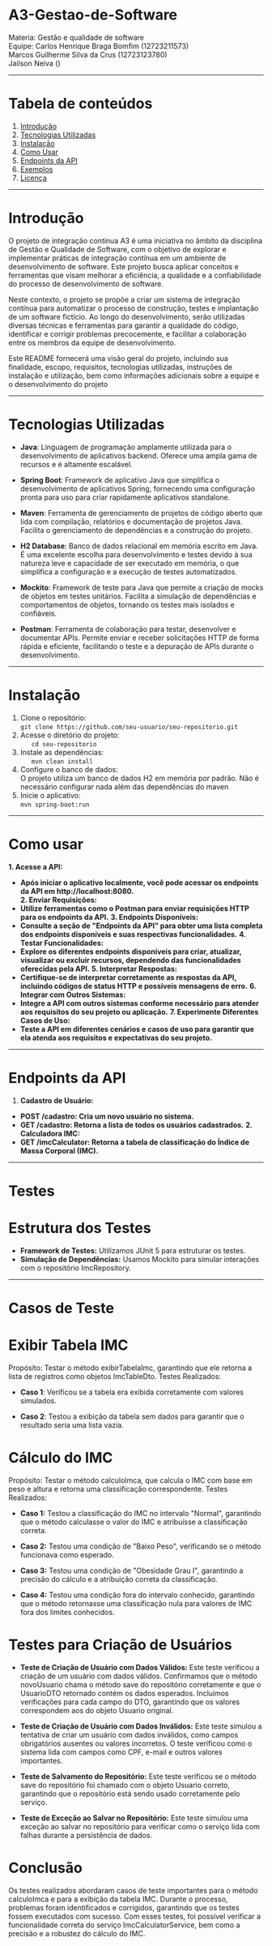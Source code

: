 # **A3-Gestao-de-Software**

Materia: Gestão e qualidade de software  
Equipe: Carlos Henrique Braga Bomfim (12723211573)  
Marcos Guilherme Silva da Crus (12723123780)  
Jailson Neiva ()

---
# **Tabela de conteúdos**

1. [Introdução](#introdução)
2. [Tecnologias Utilizadas](#tecnologias-utilizadas)
3. [Instalação](#instalação)
4. [Como Usar](#como-usar)
5. [Endpoints da API](#endpoints-da-api)
6. [Exemplos](#exemplos)
7. [Licença](#licença)

----
# **Introdução**

O projeto de integração contínua A3 é uma iniciativa no âmbito da disciplina de Gestão e Qualidade de Software, com o objetivo de explorar e implementar práticas de integração contínua em um ambiente de desenvolvimento de software. Este projeto busca aplicar conceitos e ferramentas que visam melhorar a eficiência, a qualidade e a confiabilidade do processo de desenvolvimento de software.

Neste contexto, o projeto se propõe a criar um sistema de integração contínua para automatizar o processo de construção, testes e implantação de um software fictício. Ao longo do desenvolvimento, serão utilizadas diversas técnicas e ferramentas para garantir a qualidade do código, identificar e corrigir problemas precocemente, e facilitar a colaboração entre os membros da equipe de desenvolvimento.

Este README fornecerá uma visão geral do projeto, incluindo sua finalidade, escopo, requisitos, tecnologias utilizadas, instruções de instalação e utilização, bem como informações adicionais sobre a equipe e o desenvolvimento do projeto

---
# **Tecnologias Utilizadas**
- **Java**: Linguagem de programação amplamente utilizada para o desenvolvimento de aplicativos backend. Oferece uma ampla gama de recursos e é altamente escalável.

- **Spring Boot**: Framework de aplicativo Java que simplifica o desenvolvimento de aplicativos Spring, fornecendo uma configuração pronta para uso para criar rapidamente aplicativos standalone.

- **Maven**: Ferramenta de gerenciamento de projetos de código aberto que lida com compilação, relatórios e documentação de projetos Java. Facilita o gerenciamento de dependências e a construção do projeto.

- **H2 Database**: Banco de dados relacional em memória escrito em Java. É uma excelente escolha para desenvolvimento e testes devido à sua natureza leve e capacidade de ser executado em memória, o que simplifica a configuração e a execução de testes automatizados.

- **Mockito**: Framework de teste para Java que permite a criação de mocks de objetos em testes unitários. Facilita a simulação de dependências e comportamentos de objetos, tornando os testes mais isolados e confiáveis.

- **Postman**: Ferramenta de colaboração para testar, desenvolver e documentar APIs. Permite enviar e receber solicitações HTTP de forma rápida e eficiente, facilitando o teste e a depuração de APIs durante o desenvolvimento.
---
# **Instalação**

1. Clone o repositório:  
`git clone https://github.com/seu-usuario/seu-repositorio.git`
2. Acesse o diretório do projeto:  
`   cd seu-repositorio`
3. Instale as dependências:  
`   mvn clean install`
4. Configure o banco de dados:   
O projeto utiliza um banco de dados H2 em memória por padrão. Não é necessário configurar nada além das dependências do maven
5. Inicie o aplicativo:  
`mvn spring-boot:run
`
---
# **Como usar**

**1. **Acesse a API**:**  
- **Após iniciar o aplicativo localmente, você pode acessar os endpoints da API em http://localhost:8080.**  
**2. **Enviar Requisições**:**
- **Utilize ferramentas como o Postman para enviar requisições HTTP para os endpoints da API.**
**3. **Endpoints Disponíveis:****
- **Consulte a seção de "Endpoints da API" para obter uma lista completa dos endpoints disponíveis e suas respectivas funcionalidades.**
**4. **Testar Funcionalidades**:**  
- **Explore os diferentes endpoints disponíveis para criar, atualizar, visualizar ou excluir recursos, dependendo das funcionalidades oferecidas pela API.**
**5. **Interpretar Respostas:****
- **Certifique-se de interpretar corretamente as respostas da API, incluindo códigos de status HTTP e possíveis mensagens de erro.**
**6. **Integrar com Outros Sistemas:****
- **Integre a API com outros sistemas conforme necessário para atender aos requisitos do seu projeto ou aplicação.**
**7. **Experimente Diferentes Casos de Uso:****
- **Teste a API em diferentes cenários e casos de uso para garantir que ela atenda aos requisitos e expectativas do seu projeto.**  
---
# **Endpoints da API**
1. **Cadastro de Usuário:**
- **POST /cadastro: Cria um novo usuário no sistema.**
- **GET /cadastro: Retorna a lista de todos os usuários cadastrados.**
  ****2. Calculadora IMC:****
- **GET /imcCalculator: Retorna a tabela de classificação do Índice de Massa Corporal (IMC).**
---
# **Testes**  
# **Estrutura dos Testes**
- **Framework de Testes:** Utilizamos JUnit 5 para estruturar os testes.
- **Simulação de Dependências:** Usamos Mockito para simular interações com o repositório ImcRepository.
---
# **Casos de Teste**
# **Exibir Tabela IMC**
Propósito: Testar o método exibirTabelaImc, garantindo que ele retorna a lista de registros como objetos ImcTableDto.
Testes Realizados:
- **Caso 1**: Verificou se a tabela era exibida corretamente com valores simulados.
  
- **Caso 2**: Testou a exibição da tabela sem dados para garantir que o resultado seria uma lista vazia.
# **Cálculo do IMC**
Propósito: Testar o método calculoImca, que calcula o IMC com base em peso e altura e retorna uma classificação correspondente.
Testes Realizados:
 - **Caso 1:** Testou a classificação do IMC no intervalo "Normal", garantindo que o método calculasse o valor do IMC e atribuísse a classificação correta.

 - **Caso 2:** Testou uma condição de "Baixo Peso", verificando se o método funcionava como esperado.

 - **Caso 3:** Testou uma condição de "Obesidade Grau I", garantindo a precisão do cálculo e a atribuição correta da classificação.
    
 - **Caso 4:** Testou uma condição fora do intervalo conhecido, garantindo que o método retornasse uma classificação nula para valores de IMC fora dos limites conhecidos.

# **Testes para Criação de Usuários**
- **Teste de Criação de Usuário com Dados Válidos:** Este teste verificou a criação de um usuário com dados válidos. Confirmamos que o método novoUsuario chama o método save do repositório corretamente e que o UsuarioDTO retornado contém os dados esperados.
Incluímos verificações para cada campo do DTO, garantindo que os valores correspondem aos do objeto Usuario original.

- **Teste de Criação de Usuário com Dados Inválidos:** Este teste simulou a tentativa de criar um usuário com dados inválidos, como campos obrigatórios ausentes ou valores incorretos. O teste verificou como o sistema lida com campos como CPF, e-mail e outros valores importantes.

-  **Teste de Salvamento do Repositório:** Este teste verificou se o método save do repositório foi chamado com o objeto Usuario correto, garantindo que o repositório está sendo usado corretamente pelo serviço.

-  **Teste de Exceção ao Salvar no Repositório:** Este teste simulou uma exceção ao salvar no repositório para verificar como o serviço lida com falhas durante a persistência de dados.

 # **Conclusão**
Os testes realizados abordaram casos de teste importantes para o método calculoImca e para a exibição da tabela IMC. Durante o processo, problemas foram identificados e corrigidos, garantindo que os testes fossem executados com sucesso. Com esses testes, foi possível verificar a funcionalidade correta do serviço ImcCalculatorService, bem como a precisão e a robustez do cálculo do IMC.


